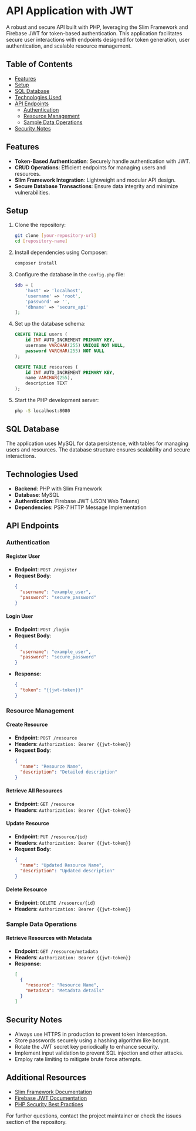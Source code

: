 # API Application with JWT

A robust and secure API built with PHP, leveraging the Slim Framework and Firebase JWT for token-based authentication. This application facilitates secure user interactions with endpoints designed for token generation, user authentication, and scalable resource management.

## Table of Contents
- [Features](#features)
- [Setup](#setup)
- [SQL Database](#sql-database)
- [Technologies Used](#technologies-used)
- [API Endpoints](#api-endpoints)
  - [Authentication](#authentication)
  - [Resource Management](#resource-management)
  - [Sample Data Operations](#sample-data-operations)
- [Security Notes](#security-notes)

## Features
- **Token-Based Authentication**: Securely handle authentication with JWT.
- **CRUD Operations**: Efficient endpoints for managing users and resources.
- **Slim Framework Integration**: Lightweight and modular API design.
- **Secure Database Transactions**: Ensure data integrity and minimize vulnerabilities.

## Setup

1. Clone the repository:
   ```bash
   git clone [your-repository-url]
   cd [repository-name]
   ```

2. Install dependencies using Composer:
   ```bash
   composer install
   ```

3. Configure the database in the `config.php` file:
   ```php
   $db = [
       'host' => 'localhost',
       'username' => 'root',
       'password' => '',
       'dbname' => 'secure_api'
   ];
   ```

4. Set up the database schema:
   ```sql
   CREATE TABLE users (
       id INT AUTO_INCREMENT PRIMARY KEY,
       username VARCHAR(255) UNIQUE NOT NULL,
       password VARCHAR(255) NOT NULL
   );

   CREATE TABLE resources (
       id INT AUTO_INCREMENT PRIMARY KEY,
       name VARCHAR(255),
       description TEXT
   );
   ```

5. Start the PHP development server:
   ```bash
   php -S localhost:8080
   ```

## SQL Database
The application uses MySQL for data persistence, with tables for managing users and resources. The database structure ensures scalability and secure interactions.

## Technologies Used
- **Backend**: PHP with Slim Framework
- **Database**: MySQL
- **Authentication**: Firebase JWT (JSON Web Tokens)
- **Dependencies**: PSR-7 HTTP Message Implementation

## API Endpoints

### Authentication

#### Register User
- **Endpoint**: `POST /register`
- **Request Body**:
   ```json
   {
     "username": "example_user",
     "password": "secure_password"
   }
   ```

#### Login User
- **Endpoint**: `POST /login`
- **Request Body**:
   ```json
   {
     "username": "example_user",
     "password": "secure_password"
   }
   ```
- **Response**:
   ```json
   {
     "token": "{{jwt-token}}"
   }
   ```

### Resource Management

#### Create Resource
- **Endpoint**: `POST /resource`
- **Headers**: `Authorization: Bearer {{jwt-token}}`
- **Request Body**:
   ```json
   {
     "name": "Resource Name",
     "description": "Detailed description"
   }
   ```

#### Retrieve All Resources
- **Endpoint**: `GET /resource`
- **Headers**: `Authorization: Bearer {{jwt-token}}`

#### Update Resource
- **Endpoint**: `PUT /resource/{id}`
- **Headers**: `Authorization: Bearer {{jwt-token}}`
- **Request Body**:
   ```json
   {
     "name": "Updated Resource Name",
     "description": "Updated description"
   }
   ```

#### Delete Resource
- **Endpoint**: `DELETE /resource/{id}`
- **Headers**: `Authorization: Bearer {{jwt-token}}`

### Sample Data Operations

#### Retrieve Resources with Metadata
- **Endpoint**: `GET /resource/metadata`
- **Headers**: `Authorization: Bearer {{jwt-token}}`
- **Response**:
   ```json
   [
     {
       "resource": "Resource Name",
       "metadata": "Metadata details"
     }
   ]
   ```

## Security Notes
- Always use HTTPS in production to prevent token interception.
- Store passwords securely using a hashing algorithm like bcrypt.
- Rotate the JWT secret key periodically to enhance security.
- Implement input validation to prevent SQL injection and other attacks.
- Employ rate limiting to mitigate brute force attempts.

## Additional Resources
- [Slim Framework Documentation](https://www.slimframework.com/docs/)
- [Firebase JWT Documentation](https://github.com/firebase/php-jwt)
- [PHP Security Best Practices](https://www.php.net/manual/en/security.php)

For further questions, contact the project maintainer or check the issues section of the repository.
